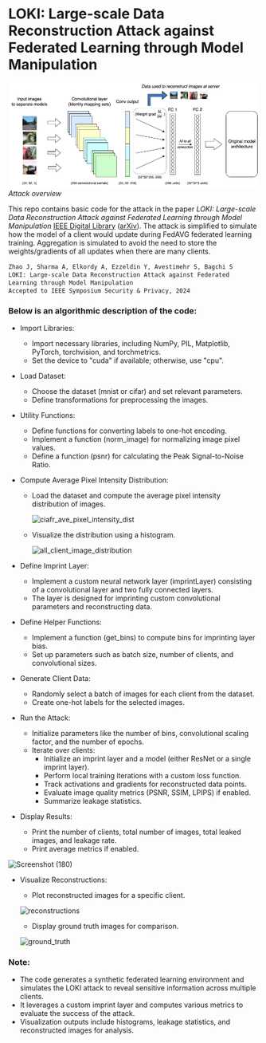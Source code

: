 # LOKI: Large-scale Data Reconstruction Attack against Federated Learning through Model Manipulation

![Overview](overview.png)
*Attack overview*

This repo contains basic code for the attack in the paper <em>LOKI: Large-scale Data Reconstruction Attack against Federated Learning through Model Manipulation</em> [IEEE Digital Library](https://www.computer.org/csdl/proceedings-article/sp/2024/313000a030/1RjEa6sC0I8)     ([arXiv](https://arxiv.org/abs/2303.12233)). The attack is simplified to simulate how the model of a client would update during FedAVG federated learning training. Aggregation is simulated to avoid the need to store the weights/gradients of all updates when there are many clients.

```
Zhao J, Sharma A, Elkordy A, Ezzeldin Y, Avestimehr S, Bagchi S
LOKI: Large-scale Data Reconstruction Attack against Federated Learning through Model Manipulation 
Accepted to IEEE Symposium Security & Privacy, 2024

```

### Below is an algorithmic description of the code:

- Import Libraries:
  - Import necessary libraries, including NumPy, PIL, Matplotlib, PyTorch, torchvision, and torchmetrics.
  - Set the device to "cuda" if available; otherwise, use "cpu".
- Load Dataset:
  - Choose the dataset (mnist or cifar) and set relevant parameters.
  - Define transformations for preprocessing the images.
- Utility Functions:
  - Define functions for converting labels to one-hot encoding.
  - Implement a function (norm_image) for normalizing image pixel values.
  - Define a function (psnr) for calculating the Peak Signal-to-Noise Ratio.
- Compute Average Pixel Intensity Distribution:
  - Load the dataset and compute the average pixel intensity distribution of images.

    ![ciafr_ave_pixel_intensity_dist](https://github.com/Manishpandey-0/Adversarial-reconstruction-attack-on-FL-using-LOKI/assets/65527099/f15ea54b-38f4-4e22-93d1-f389b4545826)

  - Visualize the distribution using a histogram.
  
    ![all_client_image_distribution](https://github.com/Manishpandey-0/Adversarial-reconstruction-attack-on-FL-using-LOKI/assets/65527099/ad34a585-50cd-4dc5-9b78-cbfbba026f25)

- Define Imprint Layer:
  - Implement a custom neural network layer (imprintLayer) consisting of a convolutional layer and two fully connected layers.
  - The layer is designed for imprinting custom convolutional parameters and reconstructing data.
- Define Helper Functions:
  - Implement a function (get_bins) to compute bins for imprinting layer bias.
  - Set up parameters such as batch size, number of clients, and convolutional sizes.
- Generate Client Data:
  - Randomly select a batch of images for each client from the dataset.
  - Create one-hot labels for the selected images.

- Run the Attack:
  - Initialize parameters like the number of bins, convolutional scaling factor, and the number of epochs.
  - Iterate over clients:
    - Initialize an imprint layer and a model (either ResNet or a single imprint layer).
    - Perform local training iterations with a custom loss function.
    - Track activations and gradients for reconstructed data points.
    - Evaluate image quality metrics (PSNR, SSIM, LPIPS) if enabled.
    - Summarize leakage statistics.
- Display Results:
  - Print the number of clients, total number of images, total leaked images, and leakage rate.
  - Print average metrics if enabled.

  
![Screenshot (180)](https://github.com/Manishpandey-0/Adversarial-reconstruction-attack-on-FL-using-LOKI/assets/65527099/66a92fed-73b0-45c4-8f67-7a3ed565b2c6)

- Visualize Reconstructions:
  - Plot reconstructed images for a specific client.
  
   ![reconstructions](https://github.com/Manishpandey-0/Adversarial-reconstruction-attack-on-FL-using-LOKI/assets/65527099/6835c132-ea1a-43c0-a0d5-8580b62b78bb)

  - Display ground truth images for comparison.
  
   ![ground_truth](https://github.com/Manishpandey-0/Adversarial-reconstruction-attack-on-FL-using-LOKI/assets/65527099/09f9956e-9a73-4bd1-8dc0-263a7b26b176)


### Note:

- The code generates a synthetic federated learning environment and simulates the LOKI attack to reveal sensitive information across multiple clients.
- It leverages a custom imprint layer and computes various metrics to evaluate the success of the attack.
- Visualization outputs include histograms, leakage statistics, and reconstructed images for analysis.
